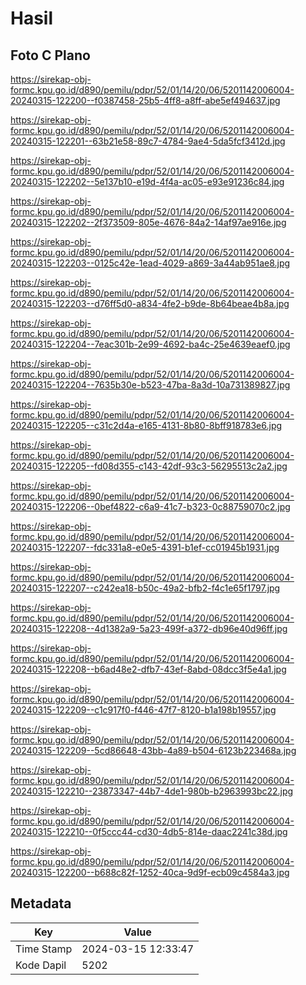 # Hasil

## Foto C Plano

https://sirekap-obj-formc.kpu.go.id/d890/pemilu/pdpr/52/01/14/20/06/5201142006004-20240315-122200--f0387458-25b5-4ff8-a8ff-abe5ef494637.jpg

https://sirekap-obj-formc.kpu.go.id/d890/pemilu/pdpr/52/01/14/20/06/5201142006004-20240315-122201--63b21e58-89c7-4784-9ae4-5da5fcf3412d.jpg

https://sirekap-obj-formc.kpu.go.id/d890/pemilu/pdpr/52/01/14/20/06/5201142006004-20240315-122202--5e137b10-e19d-4f4a-ac05-e93e91236c84.jpg

https://sirekap-obj-formc.kpu.go.id/d890/pemilu/pdpr/52/01/14/20/06/5201142006004-20240315-122202--2f373509-805e-4676-84a2-14af97ae916e.jpg

https://sirekap-obj-formc.kpu.go.id/d890/pemilu/pdpr/52/01/14/20/06/5201142006004-20240315-122203--0125c42e-1ead-4029-a869-3a44ab951ae8.jpg

https://sirekap-obj-formc.kpu.go.id/d890/pemilu/pdpr/52/01/14/20/06/5201142006004-20240315-122203--d76ff5d0-a834-4fe2-b9de-8b64beae4b8a.jpg

https://sirekap-obj-formc.kpu.go.id/d890/pemilu/pdpr/52/01/14/20/06/5201142006004-20240315-122204--7eac301b-2e99-4692-ba4c-25e4639eaef0.jpg

https://sirekap-obj-formc.kpu.go.id/d890/pemilu/pdpr/52/01/14/20/06/5201142006004-20240315-122204--7635b30e-b523-47ba-8a3d-10a731389827.jpg

https://sirekap-obj-formc.kpu.go.id/d890/pemilu/pdpr/52/01/14/20/06/5201142006004-20240315-122205--c31c2d4a-e165-4131-8b80-8bff918783e6.jpg

https://sirekap-obj-formc.kpu.go.id/d890/pemilu/pdpr/52/01/14/20/06/5201142006004-20240315-122205--fd08d355-c143-42df-93c3-56295513c2a2.jpg

https://sirekap-obj-formc.kpu.go.id/d890/pemilu/pdpr/52/01/14/20/06/5201142006004-20240315-122206--0bef4822-c6a9-41c7-b323-0c88759070c2.jpg

https://sirekap-obj-formc.kpu.go.id/d890/pemilu/pdpr/52/01/14/20/06/5201142006004-20240315-122207--fdc331a8-e0e5-4391-b1ef-cc01945b1931.jpg

https://sirekap-obj-formc.kpu.go.id/d890/pemilu/pdpr/52/01/14/20/06/5201142006004-20240315-122207--c242ea18-b50c-49a2-bfb2-f4c1e65f1797.jpg

https://sirekap-obj-formc.kpu.go.id/d890/pemilu/pdpr/52/01/14/20/06/5201142006004-20240315-122208--4d1382a9-5a23-499f-a372-db96e40d96ff.jpg

https://sirekap-obj-formc.kpu.go.id/d890/pemilu/pdpr/52/01/14/20/06/5201142006004-20240315-122208--b6ad48e2-dfb7-43ef-8abd-08dcc3f5e4a1.jpg

https://sirekap-obj-formc.kpu.go.id/d890/pemilu/pdpr/52/01/14/20/06/5201142006004-20240315-122209--c1c917f0-f446-47f7-8120-b1a198b19557.jpg

https://sirekap-obj-formc.kpu.go.id/d890/pemilu/pdpr/52/01/14/20/06/5201142006004-20240315-122209--5cd86648-43bb-4a89-b504-6123b223468a.jpg

https://sirekap-obj-formc.kpu.go.id/d890/pemilu/pdpr/52/01/14/20/06/5201142006004-20240315-122210--23873347-44b7-4de1-980b-b2963993bc22.jpg

https://sirekap-obj-formc.kpu.go.id/d890/pemilu/pdpr/52/01/14/20/06/5201142006004-20240315-122210--0f5ccc44-cd30-4db5-814e-daac2241c38d.jpg

https://sirekap-obj-formc.kpu.go.id/d890/pemilu/pdpr/52/01/14/20/06/5201142006004-20240315-122200--b688c82f-1252-40ca-9d9f-ecb09c4584a3.jpg


## Metadata

| Key        | Value               |
| ---------- | ------------------- |
| Time Stamp | 2024-03-15 12:33:47 |
| Kode Dapil | 5202                |



